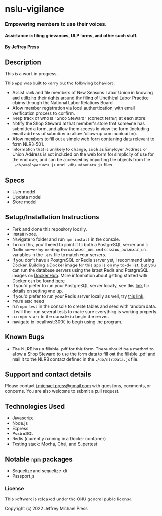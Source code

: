 # nslu-vigilance
### Empowering members to use their voices.
#### Assistance in filing grievances, ULP forms, and other such stuff.
#### By Jeffrey Press

## Description
This is a work in progress.

This app was built to carry out the following behaviors:<br>
+ Assist rank and file members of New Seasons Labor Union in knowing and utilizing their rights around the filing of Unethical Labor Practice claims through the National Labor Relations Board.
+ Allow member registration via local authentication, with email verification process to confirm.
+ Keep track of who is "Shop Steward" (correct term?) at each store.
+ Notify the Shop Steward at that member's store that someone has submitted a form, and allow them access to view the form (including email address of submitter to allow follow-up communication).
+ Allow members to fill out a simple web form containing data relevant to form NLRB-501.
+ Information that is unlikely to change, such as Employer Address or Union Address is not included on the web form for simplicity of use for the end user, and can be accessed by importing the objects from the `./db/employerData.js` and `./db/unionData.js` files.


## Specs
+ User model 
+ Ulpdata model 
+ Store model

## Setup/Installation Instructions
+ Fork and clone this repository locally.
+ Install Node.
+ Navigate to folder and run `npm install` in the console.
+ To run this, you'll need to point it to both a PostgreSQL server and a Redis server by editting the `DATABASE_URL` and `SESSION_DATABASE_URL` variables in the `.env` file to match your servers.
+ If you don't have a PostgreSQL or Redis server yet, I recommend using Docker. Building a Docker image for this app is on my to-do list, but you can run the database servers using the latest Redis and PostgreSQL images on [Docker Hub](https://hub.docker.com/). More information about getting started with Docker can be found [here](https://blog.iron.io/how-to-create-a-docker-container/).
+ If you'd prefer to run your PostgreSQL server locally, see this [link](https://www.postgresqltutorial.com/postgresql-getting-started/install-postgresql/) for details on setting one up.
+ If you'd prefer to run your Redis server locally as well, try [this link](https://redis.io/docs/getting-started/installation/).
+ You'll also need 
+ run `npm test` in the console to create tables and seed with random data. It will then run several tests to make sure everything is working properly.
+ run `npm start` in the console to begin the server.
+ navigate to localhost:3000 to begin using the program.

## Known Bugs
+ The NLRB has a fillable .pdf for this form. There should be a method to allow a Shop Steward to use the form data to fill out the fillable .pdf and mail it to the NLRB contact defined in the `./db/nlrbData.js` file.

## Support and contact details
Please contact j.michael.press@gmail.com with questions, comments, or concerns. You are also welcome to submit a pull request.

## Technologies Used
   + Javascript
   + Node.js
   + Express
   + PostreSQL
   + Redis (currently running in a Docker container)
   + Testing stack: Mocha, Chai, and Supertest 

## Notable `npm` packages
   + Sequelize and sequelize-cli
   + Passport.js
   
### License
This software is released under the GNU general public license.

Copyright (c) 2022 Jeffrey Michael Press
